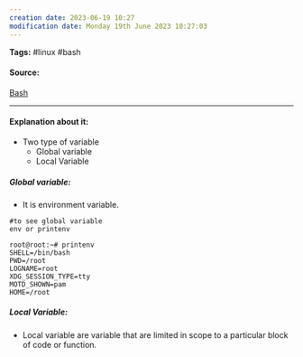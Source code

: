 ```yaml
---
creation date: 2023-06-19 10:27
modification date: Monday 19th June 2023 10:27:03
---
```


**Tags:** #linux #bash 

#### Source:
[Bash](https://tldp.org/LDP/Bash-Beginners-Guide/html/sect_03_02.html)

--------------------------------------

#### Explanation about it:

* Two type of variable
	* Global variable
	* Local Variable

##### Global variable:

* It is environment variable.

```
#to see global variable
env or printenv
```

```
root@root:~# printenv
SHELL=/bin/bash
PWD=/root
LOGNAME=root
XDG_SESSION_TYPE=tty
MOTD_SHOWN=pam
HOME=/root
```


##### Local Variable:

* Local variable are variable that are limited in scope to a particular block of code or function.


#####